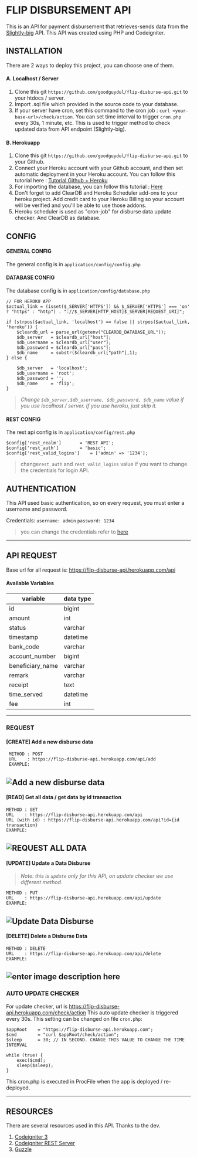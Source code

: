
# FLIP DISBURSEMENT API

This is an API for payment disbursement that retrieves-sends data from the [Slightly-big](https://gist.github.com/luqmansungkar/9512940cac53f53bb4a024a1e5f70ef7) API. This API was created using PHP and Codeigniter.


## INSTALLATION

There are 2 ways to deploy this project, you can choose one of them.

#### A. Localhost / Server
1. Clone this git `https://github.com/goodguydul/flip-disburse-api.git` to your htdocs / server.
2. Import .sql file which provided in the source code to your database.
3. If your server have cron, set this command to the cron job :
	`curl <your-base-url>/check/action`. 
	You can set time interval to trigger `cron.php` every 30s, 1 minute, etc. This is used to trigger method to check updated data from API endpoint (Slightly-big).

#### B. Herokuapp
1. Clone this git `https://github.com/goodguydul/flip-disburse-api.git` to your Github.
2. Connect your Heroku account with your Github account, and then set automatic deployment in your Heroku account. You can follow this tutorial here : [Tutorial Github + Heroku](https://devcenter.heroku.com/articles/github-integration)
3. For importing the database, you can follow this tutorial : [Here](https://medium.com/@michaeltendossemwanga/import-mysql-database-to-heroku-with-one-command-import-db-sql-a932d720c82b)
4. Don't forget to add ClearDB and Heroku Scheduler add-ons to your heroku project. Add credit card to your Heroku Billing so your account will be verified and you'll be able to use those addons.
5. Heroku scheduler is used as "cron-job" for disburse data update checker. And ClearDB as database.

## CONFIG
#### GENERAL CONFIG
The general config is in `application/config/config.php`

#### DATABASE CONFIG
The database config is in `application/config/database.php`
```
// FOR HEROKU APP
$actual_link = (isset($_SERVER['HTTPS']) && $_SERVER['HTTPS'] === 'on' ? "https" : "http") . "://$_SERVER[HTTP_HOST]$_SERVER[REQUEST_URI]";

if (strpos($actual_link, 'localhost') == false || strpos($actual_link, 'heroku')) {
	$cleardb_url = parse_url(getenv("CLEARDB_DATABASE_URL"));
	$db_server   = $cleardb_url["host"];
	$db_username = $cleardb_url["user"];
	$db_password = $cleardb_url["pass"];
	$db_name     = substr($cleardb_url["path"],1);
} else {
	
	$db_server   = 'localhost';
	$db_username = 'root';
	$db_password = '';
	$db_name     = 'flip';
}
```
> *Change `$db_server,$db_username, $db_password, $db_name` value if you use localhost / server. If you use heroku, just skip it.*

#### REST CONFIG
The rest api config is in `application/config/rest.php`
```
$config['rest_realm'] 		= 'REST API';
$config['rest_auth'] 		= 'basic';
$config['rest_valid_logins'] 	= ['admin' => '1234'];
```

> change`rest_auth` and `rest_valid_logins` value if you want to change the credentials for login API.

## AUTHENTICATION

This API used basic authentication, so on every request, you must enter a username and password.

Credentials:
 `username: admin`
 `password: 1234`

> you can change the credentials refer to [here](#rest-config)

---

## API REQUEST

Base url for all request is: https://flip-disburse-api.herokuapp.com/api
 
 
#### Available Variables

| variable | data type |
|--|--|
| id | bigint |
| amount | int | 
| status | varchar | 
| timestamp | datetime | 
| bank_code | varchar | 
| account_number | bigint | 
| beneficiary_name | varchar | 
| remark | varchar | 
| receipt | text | 
| time_served | datetime | 
| fee | int |

---

### REQUEST

#### [CREATE] Add a new disburse data
 ```
  METHOD : POST 
  URL    : https://flip-disburse-api.herokuapp.com/api/add
  EXAMPLE:
 ```
 ![Add a new disburse data](https://i.ibb.co/6F9zFyc/Screenshot-2.png)
---
#### [READ] Get all data / get data by id transaction
  ```
  METHOD : GET
  URL    : https://flip-disburse-api.herokuapp.com/api
  URL (with id) : https://flip-disburse-api.herokuapp.com/api?id={id transaction}
  EXAMPLE:
  ```
  ![REQUEST ALL DATA](https://i.ibb.co/7vDJrn0/Screenshot-1.png)
---
#### [UPDATE] Update a Data Disburse
 
> *Note: this is `update` only for this API, on update checker we use different method*.

  ```
  METHOD : PUT
  URL    : https://flip-disburse-api.herokuapp.com/api/update
  EXAMPLE:
  ```
  ![Update Data Disburse](https://i.ibb.co/ZLq7Mv3/Screenshot-3.png)
---
#### [DELETE] Delete a Disburse Data 
 
  ```
  METHOD : DELETE
  URL    : https://flip-disburse-api.herokuapp.com/api/delete
  EXAMPLE:
  ```
  ![enter image description here](https://i.ibb.co/tYW5qBz/Screenshot-4.png)
---
 
### AUTO UPDATE CHECKER

For update checker, url is https://flip-disburse-api.herokuapp.com/check/action
This auto update checker is triggered every 30s. This setting can be changed on file `cron.php`:

	$appRoot 	= "https://flip-disburse-api.herokuapp.com";
	$cmd 		= "curl $appRoot/check/action";
	$sleep 		= 30; // IN SECOND. CHANGE THIS VALUE TO CHANGE THE TIME INTERVAL

	while (true) {
	    exec($cmd);
	    sleep($sleep);
	}

This cron.php is executed in ProcFile when the app is deployed / re-deployed.

---

## RESOURCES

There are several resources used in this API. Thanks to the dev.

1. [Codeigniter 3](https://codeigniter.com)
2. [Codeigniter REST Server](https://github.com/chriskacerguis/codeigniter-restserver)
3. [Guzzle](https://github.com/guzzle/guzzle)


